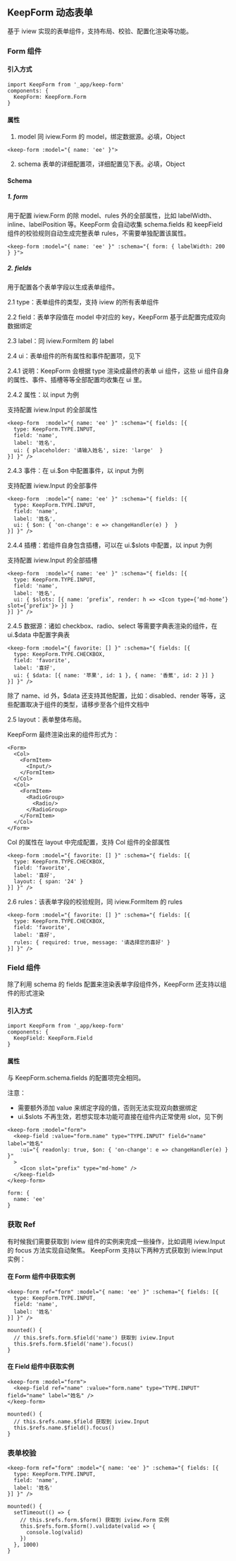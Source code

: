 ## KeepForm 动态表单

基于 iview 实现的表单组件，支持布局、校验、配置化渲染等功能。

### Form 组件

#### 引入方式

```
import KeepForm from '_app/keep-form'
components: {
  KeepForm: KeepForm.Form
}
```

#### 属性

1. model
同 iview.Form 的 model，绑定数据源。必填，Object

`<keep-form :model="{ name: 'ee' }">`

2. schema
表单的详细配置项，详细配置见下表。必填，Object

#### Schema

##### 1. form
用于配置 iview.Form 的除 model、rules 外的全部属性，比如 labelWidth、inline、labelPosition 等。KeepForm 会自动收集 schema.fields 和 keepField 组件的校验规则自动生成完整表单 rules，不需要单独配置该属性。

`<keep-form :model="{ name: 'ee' }" :schema="{ form: { labelWidth: 200 } }">`

##### 2. fields
用于配置各个表单字段以生成表单组件。

2.1 type：表单组件的类型，支持 iview 的所有表单组件

2.2 field：表单字段值在 model 中对应的 key，KeepForm 基于此配置完成双向数据绑定

2.3 label：同 iview.FormItem 的 label

2.4 ui：表单组件的所有属性和事件配置项，见下

2.4.1 说明：KeepForm 会根据 type 渲染成最终的表单 ui 组件，这些 ui 组件自身的属性、事件、插槽等等全部配置均收集在 ui 里。

2.4.2 属性：以 input 为例

支持配置 iview.Input 的全部属性

```
<keep-form  :model="{ name: 'ee' }" :schema="{ fields: [{
  type: KeepForm.TYPE.INPUT,
  field: 'name',
  label: '姓名',
  ui: { placeholder: '请输入姓名', size: 'large'  }
}] }" />
```

2.4.3 事件：在 ui.$on 中配置事件，以 input 为例

支持配置 iview.Input 的全部事件

```
<keep-form  :model="{ name: 'ee' }" :schema="{ fields: [{
  type: KeepForm.TYPE.INPUT,
  field: 'name',
  label: '姓名',
  ui: { $on: { 'on-change': e => changeHandler(e) }  }
}] }" />
```

2.4.4 插槽：若组件自身包含插槽，可以在 ui.$slots 中配置，以 input 为例

支持配置 iview.Input 的全部插槽

```
<keep-form  :model="{ name: 'ee' }" :schema="{ fields: [{
  type: KeepForm.TYPE.INPUT,
  field: 'name',
  label: '姓名',
  ui: { $slots: [{ name: ‘prefix’, render: h => <Icon type={‘md-home’} slot={‘prefix'}> }] }
}] }" />
```

2.4.5 数据源：诸如 checkbox、radio、select 等需要字典表渲染的组件，在 ui.$data 中配置字典表

```
<keep-form :model="{ favorite: [] }" :schema="{ fields: [{
  type: KeepForm.TYPE.CHECKBOX,
  field: 'favorite',
  label: '喜好',
  ui: { $data: [{ name: '苹果', id: 1 }, { name: '香蕉', id: 2 }] }
}] }" />
```

除了 name、id 外，$data 还支持其他配置，比如：disabled、render 等等，这些配置取决于组件的类型，请移步至各个组件文档中

2.5 layout：表单整体布局。

KeepForm 最终渲染出来的组件形式为：

```
<Form>
  <Col>
    <FormItem>
      <Input/>
    </FormItem>
  </Col>
  <Col>
    <FormItem>
      <RadioGroup>
        <Radio/>
      </RadioGroup>
    </FormItem>
  </Col>
</Form>
```

Col 的属性在 layout 中完成配置，支持 Col 组件的全部属性

```
<keep-form :model="{ favorite: [] }" :schema="{ fields: [{
  type: KeepForm.TYPE.CHECKBOX,
  field: 'favorite',
  label: '喜好',
  layout: { span: '24' }
}] }" />
```

2.6 rules：该表单字段的校验规则，同 iview.FormItem 的 rules

```
<keep-form :model="{ favorite: [] }" :schema="{ fields: [{
  type: KeepForm.TYPE.CHECKBOX,
  field: 'favorite',
  label: '喜好',
  rules: { required: true, message: '请选择您的喜好' }
}] }" />
```

### Field 组件

除了利用 schema 的 fields 配置来渲染表单字段组件外，KeepForm 还支持以组件的形式渲染

#### 引入方式

```
import KeepForm from '_app/keep-form'
components: {
  KeepField: KeepForm.Field
}
```

#### 属性

与 KeepForm.schema.fields 的配置项完全相同。

注意：
* 需要额外添加 value 来绑定字段的值，否则无法实现双向数据绑定
* ui.$slots 不再生效，若想实现本功能可直接在组件内正常使用 slot，见下例

```
<keep-form :model="form">
  <keep-field :value="form.name" type="TYPE.INPUT" field="name" label="姓名"
    :ui="{ readonly: true, $on: { 'on-change': e => changeHandler(e) } }"
  >
    <Icon slot="prefix" type="md-home" />
  </keep-field>
</keep-form>

form: {
  name: 'ee'
}
```

### 获取 Ref 

有时候我们需要获取到 iview 组件的实例来完成一些操作，比如调用 iview.Input 的 focus 方法实现自动聚焦。
KeepForm 支持以下两种方式获取到 iview.Input 实例：

#### 在 Form 组件中获取实例

```
<keep-form ref="form" :model="{ name: 'ee' }" :schema="{ fields: [{
  type: KeepForm.TYPE.INPUT,
  field: 'name',
  label: '姓名'
}] }" />

mounted() {
  // this.$refs.form.$field('name') 获取到 iview.Input
  this.$refs.form.$field('name').focus()
}
```

#### 在 Field 组件中获取实例

```
<keep-form :model="form">
  <keep-field ref="name" :value="form.name" type="TYPE.INPUT" field="name" label="姓名" />
</keep-form>

mounted() {
  // this.$refs.name.$field 获取到 iview.Input
  this.$refs.name.$field().focus()
}
```

### 表单校验

```
<keep-form ref="form" :model="{ name: 'ee' }" :schema="{ fields: [{
  type: KeepForm.TYPE.INPUT,
  field: 'name',
  label: '姓名'
}] }" />

mounted() {
  setTimeout(() => {
    // this.$refs.form.$form() 获取到 iview.Form 实例
    this.$refs.form.$form().validate(valid => {
      console.log(valid)
    })
  }, 1000)
}
```